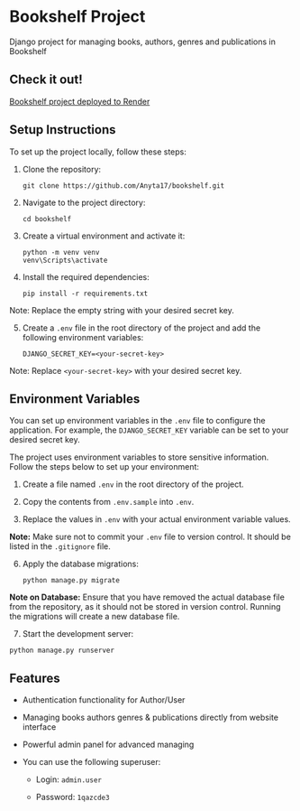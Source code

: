 # Bookshelf Project

Django project for managing books, authors, genres and publications in Bookshelf

## Check it out!

[Bookshelf project deployed to Render](https://bookshelf-62me.onrender.com/)

## Setup Instructions

To set up the project locally, follow these steps:

1. Clone the repository:

    ```
    git clone https://github.com/Anyta17/bookshelf.git
    ```

2. Navigate to the project directory:

    ```
    cd bookshelf
    ```

3. Create a virtual environment and activate it:

    ```
    python -m venv venv
    venv\Scripts\activate
    ```


4. Install the required dependencies:
    
    ```
    pip install -r requirements.txt
    ```

Note: Replace the empty string with your desired secret key.


5. Create a `.env` file in the root directory of the project and add the following environment variables:

    ```
    DJANGO_SECRET_KEY=<your-secret-key>
    ```

Note: Replace `<your-secret-key>` with your desired secret key.

## Environment Variables

 You can set up environment variables in the `.env` file to configure the application. For example, the `DJANGO_SECRET_KEY` variable can be set to your desired secret key.

The project uses environment variables to store sensitive information. Follow the steps below to set up your environment:


1. Create a file named `.env` in the root directory of the project.

2. Copy the contents from `.env.sample` into `.env`.

3. Replace the values in `.env` with your actual environment variable values.


**Note:** Make sure not to commit your `.env` file to version control. It should be listed in the `.gitignore` file.

6. Apply the database migrations:

    ```
    python manage.py migrate
    ```

**Note on Database:** Ensure that you have removed the actual database file from the repository, as it should not be stored in version control. Running the migrations will create a new database file.

7. Start the development server:

  ```
  python manage.py runserver
  ```

## Features


* Authentication functionality for Author/User

* Managing books authors genres & publications directly from website interface

* Powerful admin panel for advanced managing

- You can use the following superuser:

    - Login: `admin.user`

    - Password: `1qazcde3`